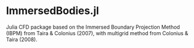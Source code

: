 # ImmersedBodies.jl

Julia CFD package based on the Immersed Boundary Projection Method (IBPM) from
Taira & Colonius (2007), with multigrid method from Colonius & Taira (2008).
